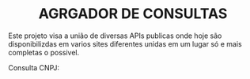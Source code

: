 <h1 align="center">AGRGADOR DE CONSULTAS</h1>

Este projeto visa a união de diversas APIs publicas onde hoje são disponibilizdas em varios sites diferentes unidas em um lugar só
e mais completas o possivel.

Consulta CNPJ:
